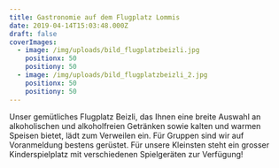 ```yaml
---
title: Gastronomie auf dem Flugplatz Lommis
date: 2019-04-14T15:03:48.000Z
draft: false
coverImages:
  - image: /img/uploads/bild_flugplatzbeizli.jpg
    positionx: 50
    positiony: 50
  - image: /img/uploads/bild_flugplatzbeizli_2.jpg
    positionx: 50
    positiony: 50
---
```

Unser gemütliches Flugplatz Beizli, das Ihnen eine breite Auswahl an alkoholischen und alkoholfreien Getränken sowie kalten und warmen Speisen bietet, lädt zum Verweilen ein. Für Gruppen sind wir auf Voranmeldung bestens gerüstet. Für unsere Kleinsten steht ein grosser Kinderspielplatz mit verschiedenen Spielgeräten zur Verfügung!

